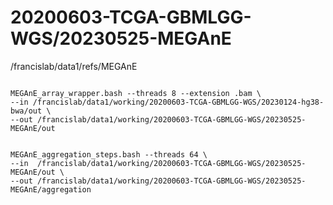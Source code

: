 
#	20200603-TCGA-GBMLGG-WGS/20230525-MEGAnE


/francislab/data1/refs/MEGAnE



```

MEGAnE_array_wrapper.bash --threads 8 --extension .bam \
--in /francislab/data1/working/20200603-TCGA-GBMLGG-WGS/20230124-hg38-bwa/out \
--out /francislab/data1/working/20200603-TCGA-GBMLGG-WGS/20230525-MEGAnE/out

```



```

MEGAnE_aggregation_steps.bash --threads 64 \
--in  /francislab/data1/working/20200603-TCGA-GBMLGG-WGS/20230525-MEGAnE/out \
--out /francislab/data1/working/20200603-TCGA-GBMLGG-WGS/20230525-MEGAnE/aggregation

```




